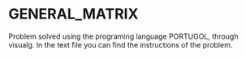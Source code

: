 # GENERAL_MATRIX
Problem solved using the programing language PORTUGOL, through visualg. In the text file you can find the instructions of the problem.
